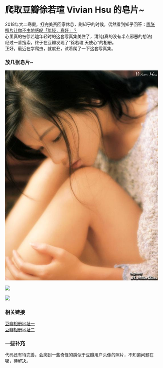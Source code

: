 # 爬取豆瓣徐若瑄 Vivian Hsu 的皂片~

2018年大二寒假，打完美赛回家休息，刷知乎的时候，偶然看到知乎回答：[哪张照片让你不由地感叹「年轻，真好」？](https://www.zhihu.com/question/35913647/answer/68853770)  
心里真的被徐若瑄年轻时的这套写真集美住了，清纯(真的没有半点邪恶的想法)  
经过一番搜索，终于在豆瓣发现了“徐若瑄 天使心”的相册。  
正好，最近在学爬虫，就献丑，试着爬了一下这套写真集。  

### 放几张皂片~
![](https://github.com/Wonz5130/Spider/raw/master/Vivian%20Hsu/Photos/1.jpg)  
 
![](https://github.com/Wonz5130/Spider/tree/master/Vivian%20Hsu/Photos/9.jpg)  

![](https://github.com/Wonz5130/Spider/tree/master/Vivian%20Hsu/Photos/32.jpg)


### 相关链接
[豆瓣相册地址一](https://www.douban.com/photos/album/138194636/)  
[豆瓣相册地址二](https://www.douban.com/photos/album/35398857/)  

### 一些补充
代码还有待完善，会爬到一些奇怪的类似于豆瓣用户头像的照片，不知道问题在哪，待解决。
